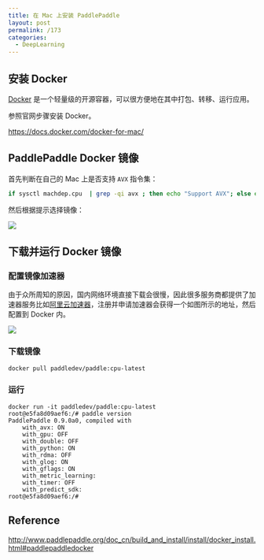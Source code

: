 ```yaml
---
title: 在 Mac 上安装 PaddlePaddle
layout: post
permalink: /173
categories:
  - DeepLearning
---
```


## 安装 Docker

[Docker](https://github.com/docker/docker) 是一个轻量级的开源容器，可以很方便地在其中打包、转移、运行应用。

参照官网步骤安装 Docker。

<https://docs.docker.com/docker-for-mac/>

## PaddlePaddle Docker 镜像

首先判断在自己的 Mac 上是否支持 `AVX` 指令集：

```bash
if sysctl machdep.cpu  | grep -qi avx ; then echo "Support AVX"; else echo "Not support AVX"; fi
```

然后根据提示选择镜像：

![](http://ww4.sinaimg.cn/large/9cd77f2ejw1fau2q9wct3j20pd0cvq66.jpg)

## 下载并运行 Docker 镜像

### 配置镜像加速器

由于众所周知的原因，国内网络环境直接下载会很慢，因此很多服务商都提供了加速器服务比如[阿里云加速器](https://cr.console.aliyun.com/#/accelerator)，注册并申请加速器会获得一个如图所示的地址，然后配置到 Docker 内。

![](http://ww1.sinaimg.cn/large/9cd77f2ejw1fau3eqtygoj20rc11e0wu.jpg)

### 下载镜像

```bash
docker pull paddledev/paddle:cpu-latest
```

### 运行

```shell
docker run -it paddledev/paddle:cpu-latest
root@e5fa8d09aef6:/# paddle version
PaddlePaddle 0.9.0a0, compiled with
    with_avx: ON
    with_gpu: OFF
    with_double: OFF
    with_python: ON
    with_rdma: OFF
    with_glog: ON
    with_gflags: ON
    with_metric_learning:
    with_timer: OFF
    with_predict_sdk:
root@e5fa8d09aef6:/#
```

## Reference

http://www.paddlepaddle.org/doc_cn/build_and_install/install/docker_install.html#paddlepaddledocker
